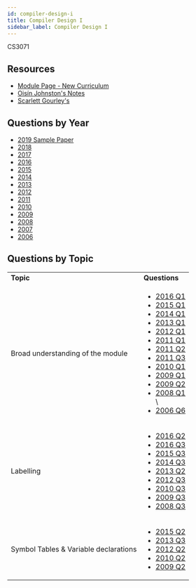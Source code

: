 ```yaml
---
id: compiler-design-i
title: Compiler Design I
sidebar_label: Compiler Design I
---
```


CS3071

## Resources

* [Module Page - New Curriculum](https://www.scss.tcd.ie/John.Waldron/3071/3071.html)
* [Oisín Johnston's Notes](http://dajuice.netsoc.ie/)
* [Scarlett Gourley's](https://gitlab.scss.tcd.ie/gourleys/ThirdYear/tree/master/Cmpilers)

## Questions by Year

-   [2019 Sample Paper](https://www.scss.tcd.ie/John.Waldron/3071/3071example.pdf)
-   [2018](https://www.tcd.ie/academicregistry/exams/assets/local/past-papers2018/CS/CS3071-1.PDF)
-   [2017](https://github.com/nating/cs-exams/blob/master/assets/unpublished-papers/CS3071%2016_17%20Final.pdf)
-   [2016](https://www.tcd.ie/academicregistry/exams/assets/local/past-papers2016/CS/CS3071-1.PDF)
-   [2015](https://www.tcd.ie/academicregistry/exams/assets/local/past-papers2015/CS/CS3071-1.PDF)
-   [2014](https://www.tcd.ie/academicregistry/exams/assets/local/past-papers2014/CS/CS30711.pdf)
-   [2013](https://www.tcd.ie/academicregistry/exams/assets/local/past-papers2013/CS/CS30711.pdf)
-   [2012](https://www.tcd.ie/Local/Exam_Papers/2012/XC/XCS30711.pdf)
-   [2011](https://www.tcd.ie/Local/Exam_Papers/2011/XC/XCS30711.pdf)
-   [2010](https://www.tcd.ie/Local/Exam_Papers/2010/XC/XCS30711.pdf)
-   [2009](https://www.tcd.ie/Local/Exam_Papers/2009/XC/XCS3BA371.pdf)
-   [2008](https://www.tcd.ie/Local/Exam_Papers/2008/XC/XCS3BA371.pdf)
-   [2007](https://www.tcd.ie/Local/Exam_Papers/2007/XC/XCS3BA71.pdf#page=5)
-   [2006](https://www.tcd.ie/Local/Exam_Papers/2006/XC/XCS3BA71.pdf#page=5)

## Questions by Topic
<table class="examQuestions" width="700px">
    <tr>
        <td><strong>Topic</strong></td>
        <td><strong>Questions</strong></td>
    </tr>
    <tr>
        <td>Broad understanding of the module</td>
        <td>
            <ul class="questions">
        <li><a href="https://www.tcd.ie/academicregistry/exams/assets/local/past-papers2016/CS/CS3071-1.PDF#page=2">2016 Q1</a></li>
        <li><a href="https://www.tcd.ie/academicregistry/exams/assets/local/past-papers2015/CS/CS3071-1.PDF#page=2">2015 Q1</a></li>
        <li><a href="https://www.tcd.ie/academicregistry/exams/assets/local/past-papers2014/CS/CS30711.pdf#page=2">2014 Q1</a></li>
        <li><a href="https://www.tcd.ie/academicregistry/exams/assets/local/past-papers2013/CS/CS30711.pdf#page=2">2013 Q1</a></li>
        <li><a href="https://www.tcd.ie/Local/Exam_Papers/2012/XC/XCS30711.pdf#page=2">2012 Q1</a></li>
        <li><a href="https://www.tcd.ie/Local/Exam_Papers/2011/XC/XCS30711.pdf#page=2">2011 Q1</a></li>
        <li><a href="https://www.tcd.ie/Local/Exam_Papers/2011/XC/XCS30711.pdf#page=2&zoom=0,0,800">2011 Q2</a></li>
        <li><a href="https://www.tcd.ie/Local/Exam_Papers/2011/XC/XCS30711.pdf#page=3">2011 Q3</a></li>
        <li><a href="https://www.tcd.ie/Local/Exam_Papers/2010/XC/XCS30711.pdf#page=2">2010 Q1</a></li>
        <li><a href="https://www.tcd.ie/Local/Exam_Papers/2009/XC/XCS3BA371.pdf#page=2">2009 Q1</a></li>
        <li><a href="https://www.tcd.ie/Local/Exam_Papers/2009/XC/XCS3BA371.pdf#page=2&zoom=0,0,300">2009 Q2</a></li>
        <li><a href="https://www.tcd.ie/Local/Exam_Papers/2008/XC/XCS3BA371.pdf#page=2">2008 Q1</a></li>\
        <li><a href="https://www.tcd.ie/Local/Exam_Papers/2006/XC/XCS3BA71.pdf#page=5&zoom=0,0,300">2006 Q6</a></li>
            </ul>
        </td>
    </tr>
    <tr>
        <td>Labelling</td>
        <td>
            <ul class="questions">
        <li><a href="https://www.tcd.ie/academicregistry/exams/assets/local/past-papers2016/CS/CS3071-1.PDF#page=3">2016 Q2</a></li>
        <li><a href="https://www.tcd.ie/academicregistry/exams/assets/local/past-papers2016/CS/CS3071-1.PDF#page=3&zoom=0,0,300">2016 Q3</a></li>
        <li><a href="https://www.tcd.ie/academicregistry/exams/assets/local/past-papers2015/CS/CS3071-1.PDF#page=3&zoom=0,0,400">2015 Q3</a></li>
        <li><a href="https://www.tcd.ie/academicregistry/exams/assets/local/past-papers2014/CS/CS30711.pdf#page=3&zoom=0,0,500">2014 Q3</a></li>
        <li><a href="https://www.tcd.ie/academicregistry/exams/assets/local/past-papers2013/CS/CS30711.pdf#page=3">2013 Q2</a></li>
        <li><a href="https://www.tcd.ie/Local/Exam_Papers/2012/XC/XCS30711.pdf#page=4">2012 Q3</a></li>
        <li><a href="https://www.tcd.ie/Local/Exam_Papers/2010/XC/XCS30711.pdf#page=2&zoom=0,0,700">2010 Q3</a></li>
        <li><a href="https://www.tcd.ie/Local/Exam_Papers/2009/XC/XCS3BA371.pdf#page=2&zoom=0,0,700">2009 Q3</a></li>
        <li><a href="https://www.tcd.ie/Local/Exam_Papers/2008/XC/XCS3BA371.pdf#page=3">2008 Q3</a></li>
            </ul>
        </td>
    </tr>
    <tr>
        <td>Symbol Tables &amp; Variable declarations</td>
        <td>
            <ul class="questions">
        <li><a href="https://www.tcd.ie/academicregistry/exams/assets/local/past-papers2015/CS/CS3071-1.PDF#page=3">2015 Q2</a></li>
        <li><a href="https://www.tcd.ie/academicregistry/exams/assets/local/past-papers2013/CS/CS30711.pdf#page=3&zoom=0,0,300">2013 Q3</a></li>
        <li><a href="https://www.tcd.ie/Local/Exam_Papers/2012/XC/XCS30711.pdf#page=3&zoom=0,0,700">2012 Q2</a></li>
        <li><a href="https://www.tcd.ie/Local/Exam_Papers/2010/XC/XCS30711.pdf#page=2&zoom=0,0,400">2010 Q2</a></li>
        <li><a href="https://www.tcd.ie/Local/Exam_Papers/2009/XC/XCS3BA371.pdf#page=2&zoom=0,0,300">2009 Q2</a></li>
            </ul>
        </td>
    </tr>
</table>
